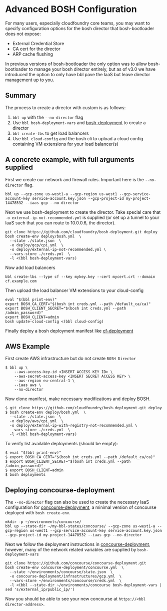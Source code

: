 # Advanced BOSH Configuration

For many users, especially cloudfoundry core teams, you may want to specify configuration options for the bosh director that bosh-bootloader does not expose:
* External Credential Store
* CA cert for the director
* ARP cache flushing

In previous versions of bosh-bootloader the only option was to allow bosh-bootloader to manage your bosh director entirely, but as of v3.0 we have introduced the option to only have bbl pave the IaaS but leave director management up to you.

## Summary

The process to create a director with custom is as follows:

1. ``bbl up`` with the ``--no-director`` flag
2. Use ``bbl bosh-deployment-vars`` and [bosh-deployment](https://github.com/cloudfoundry/bosh-deployment) to create a director
3. ``bbl create-lbs`` to get load balancers
4. Use ``bbl cloud-config`` and the bosh cli to upload a cloud config containing VM extensions for your load balancer(s)


## A concrete example, with full arguments supplied

First we create our network and firewall rules. Important here is the ``--no-director`` flag.
```
bbl up --gcp-zone us-west1-a --gcp-region us-west1 --gcp-service-account-key service-account.key.json --gcp-project-id my-project-14478532 --iaas gcp --no-director
```


Next we use bosh-deployment to create the director. Take special care that ``-o external-ip-not-recommended.yml`` is supplied (or set up a tunnel to your IaaS such that you can route to 10.0.0.6, the director).
```
git clone https://github.com/cloudfoundry/bosh-deployment.git deploy
bosh create-env deploy/bosh.yml  \
  --state ./state.json  \
  -o deploy/gcp/cpi.yml  \
  -o deploy/external-ip-not-recommended.yml \
  --vars-store ./creds.yml  \
  -l <(bbl bosh-deployment-vars)
```

Now add load balancers
```
bbl create-lbs --type cf --key mykey.key --cert mycert.crt --domain cf.example.com
```

Then upload the load balancer VM extensions to your cloud-config
```
eval "$(bbl print-env)"
export BOSH_CA_CERT="$(bosh int creds.yml --path /default_ca/ca)"
export BOSH_CLIENT_SECRET="$(bosh int creds.yml --path /admin_password)"
export BOSH_CLIENT=admin
bosh update-cloud-config <(bbl cloud-config)
```

Finally deploy a bosh deployment manifest like [cf-deployment](https://github.com/cloudfoundry/cf-deployment)

## AWS Example

First create AWS infrastructure but do not create `BOSH Director`

```
$ bbl up \
	--aws-access-key-id <INSERT ACCESS KEY ID> \
	--aws-secret-access-key <INSERT SECRET ACCESS KEY> \
	--aws-region eu-central-1 \
	--iaas aws \
	--no-director
```

Now clone manifest, make necessary modifications and deploy BOSH.

```
$ git clone https://github.com/cloudfoundry/bosh-deployment.git deploy
$ bosh create-env deploy/bosh.yml  \
  --state ./state.json  \
  -o deploy/aws/cpi.yml  \
  -o deploy/external-ip-with-registry-not-recommended.yml \
  --vars-store ./creds.yml  \
  -l <(bbl bosh-deployment-vars) 
```

To verify list available deployments (should be empty):

```
$ eval "$(bbl print-env)"
$ export BOSH_CA_CERT="$(bosh int creds.yml --path /default_ca/ca)"
$ export BOSH_CLIENT_SECRET="$(bosh int creds.yml --path /admin_password)"
$ export BOSH_CLIENT=admin
$ bosh deployments
```

## Deploying concourse-deployment

The ``--no-director`` flag can also be used to create the necessary IaaS configuration for [concourse-deployment](https://github.com/concourse/concourse-deployment), a minimal version of concourse deployed with `bosh create-env`.
```
mkdir -p ~/environments/concourse/
bbl up --state-dir ~/my-bbl-states/concourse/ --gcp-zone us-west1-a --gcp-region us-west1 --gcp-service-account-key service-account.key.json --gcp-project-id my-project-14478532 --iaas gcp --no-director
```

Next we follow the deployment instructions in [concourse-deployment](https://github.com/concourse/concourse-deployment), however, many of the network related variables are supplied by `bosh-deployment-vars`
```
git clone https://github.com/concourse/concourse-deployment.git 
bosh create-env concourse-deployment/concourse.yml  \
  --state ~/environments/concourse/state.json  \
  -o concourse-deployment/infrastructures/gcp.yml  \
  --vars-store ~/environments/concourse/creds.yml  \
  -l <(bbl --state-dir ~/environments/concourse bosh-deployment-vars | sed 's/external_ip/public_ip/')
```

Now you should be able to see your new concourse at `https://<bbl director-address>`.
